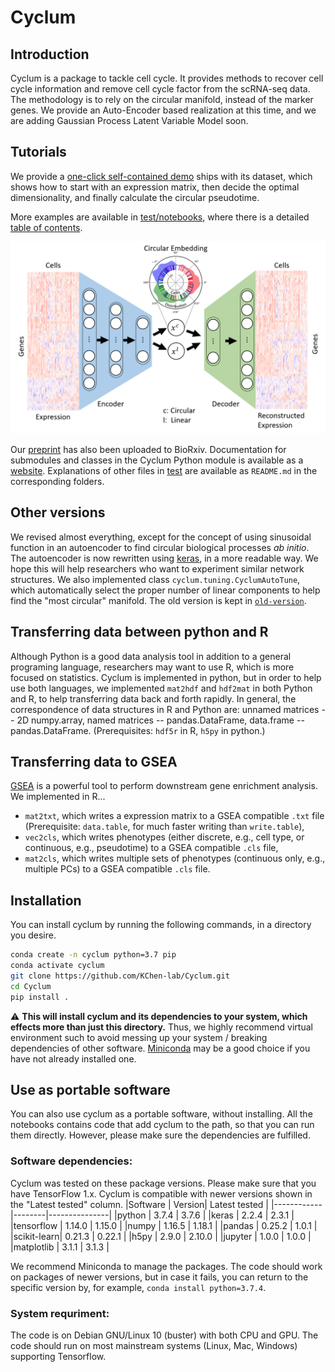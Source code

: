 # Cyclum

## Introduction
Cyclum is a package to tackle cell cycle. It provides methods to recover cell cycle information and remove cell cycle factor from the scRNA-seq data. The methodology is to rely on the circular manifold, instead of the marker genes. We provide an Auto-Encoder based realization at this time, and we are adding Gaussian Process Latent Variable Model soon.

## Tutorials
We provide a [one-click self-contained demo](https://github.com/KChen-lab/Cyclum-Demo) ships with its dataset, which shows how to start with an expression matrix, then decide the optimal dimensionality, and finally calculate the circular pseudotime. 

More examples are available in [test/notebooks](https://github.com/KChen-lab/Cyclum/tree/master/tests/notebooks), where there is a detailed [table of contents](https://github.com/KChen-lab/Cyclum/blob/master/tests/notebooks/README.md). 

![Illustration](old-version/docs/Illustration.PNG)

Our [preprint](https://www.biorxiv.org/content/10.1101/625566v1) has also been uploaded to BioRxiv. Documentation for submodules and classes in the Cyclum Python module is available as a [website](https://kchen-lab.github.io/Cyclum/docs/_build/html/index.html). Explanations of other files in [test](https://github.com/KChen-lab/Cyclum/tree/master/tests) are available as `README.md` in the corresponding folders.

## Other versions
We revised almost everything, except for the concept of using sinusoidal function in an autoencoder to find circular biological processes *ab initio*. The autoencoder is now rewritten using [keras](https://keras.io/), in a more readable way. We hope this will help researchers who want to experiment similar network structures. We also implemented class `cyclum.tuning.CyclumAutoTune`, which automatically select the proper number of linear components to help find the "most circular" manifold. The old version is kept in [`old-version`](old-version).

## Transferring data between python and R
Although Python is a good data analysis tool in addition to a general programing language, researchers may want to use R, which is more focused on statistics. Cyclum is implemented in python, but in order to help use both languages, we implemented `mat2hdf` and `hdf2mat` in both Python and R, to help transferring data back and forth rapidly. In general, the correspondence of data structures in R and Python are: unnamed matrices -- 2D numpy.array, named matrices -- pandas.DataFrame, data.frame -- pandas.DataFrame. (Prerequisites: `hdf5r` in R, `h5py` in python.)

## Transferring data to GSEA
[GSEA](http://software.broadinstitute.org/gsea/index.jsp) is a powerful tool to perform downstream gene enrichment analysis. We implemented in R...
- `mat2txt`, which writes a expression matrix to a GSEA compatible `.txt` file (Prerequisite: `data.table`, for much faster writing than `write.table`),
- `vec2cls`, which writes phenotypes (either discrete, e.g., cell type, or continuous, e.g., pseudotime) to a GSEA compatible `.cls` file,
- `mat2cls`, which writes multiple sets of phenotypes (continuous only, e.g., multiple PCs) to a GSEA compatible `.cls` file.

## Installation
You can install cyclum by running the following commands, in a directory you desire.

```bash
conda create -n cyclum python=3.7 pip
conda activate cyclum
git clone https://github.com/KChen-lab/Cyclum.git
cd Cyclum
pip install .
```
:warning: **This will install cyclum and its dependencies to your system, which effects more than just this directory.** Thus, we highly recommend virtual environment such to avoid messing up your system / breaking dependencies of other software. [Miniconda](https://docs.conda.io/en/latest/miniconda.html) may be a good choice if you have not already installed one.

## Use as portable software
You can also use cyclum as a portable software, without installing. All the notebooks contains code that add cyclum to the path, so that you can run them directly. However, please make sure the dependencies are fulfilled. 

### Software dependencies: 
Cyclum was tested on these package versions. Please make sure that you have TensorFlow 1.x. Cyclum is compatible with newer versions shown in the "Latest tested" column. 
|Software    | Version| Latest tested |
|------------|--------|---------------|
|python      | 3.7.4  | 3.7.6         |
|keras       | 2.2.4  | 2.3.1         |
|tensorflow  | 1.14.0 | 1.15.0        |
|numpy       | 1.16.5 | 1.18.1        |
|pandas      | 0.25.2 | 1.0.1         |
|scikit-learn| 0.21.3 | 0.22.1        |
|h5py        | 2.9.0  | 2.10.0        |
|jupyter     | 1.0.0  | 1.0.0         |
|matplotlib  | 3.1.1  | 3.1.3         |

We recommend Miniconda to manage the packages. The code should work on packages of newer versions, but in case it fails, you can return to the specific version by, for example, `conda install python=3.7.4`.

### System requriment:
The code is on Debian GNU/Linux 10 (buster) with both CPU and GPU. The code should run on most mainstream systems (Linux, Mac, Windows) supporting Tensorflow.
